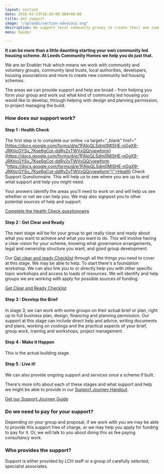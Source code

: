```yaml
---
layout: section
date: 2016-03-23T10:20:00.000+00:00
title: Get support
image: "/uploads/section-advocacy.svg"
description: We support local community groups to create their own community housing
menu: header

---
```

**It can be more than a little daunting starting your own community led housing scheme. At Leeds Community Homes we help you do just that.**

We are an Enabler Hub which means we work with community and voluntary groups, community land trusts, local authorities, developers, housing associations and more to create new community led housing schemes.

The areas we can provide support and help are broad - from helping you form your group and work out what kind of community led housing you would like to develop, through helping with design and planning permission, to project managing the build.

### **How does our support work?**

#### Step 1 : Health Check

The first step is to complete our online <a target="_blank" href="[https://docs.google.com/forms/d/e/1FAIpQLSdm0MlSHE-nGgX9-JRKtjcGYSv_7Kse6gCot-ddRy2vTWVxQQ/viewform](https://docs.google.com/forms/d/e/1FAIpQLSdm0MlSHE-nGgX9-JRKtjcGYSv_7Kse6gCot-ddRy2vTWVxQQ/viewform "https://docs.google.com/forms/d/e/1FAIpQLSdm0MlSHE-nGgX9-JRKtjcGYSv_7Kse6gCot-ddRy2vTWVxQQ/viewform")">Health Check Support Questionnaire</a>. This will help us to see where you are up to and what support and help you might need.

Your answers identify the areas you’ll need to work on and will help us see whether or not we can help you. We may also signpost you to other potential sources of help and support.

<a target="_blank" href="https://docs.google.com/forms/d/e/1FAIpQLSdG5zIuLRihBdx0qpyis0tDBmBt4ekhKLQ3pC6Y6KTaokCg5A/viewform?usp=sf_link" class="button">Complete the Health Check questionnaire</a>

#### Step 2 : Get Clear and Ready

The next stage will be for your group to get really clear and ready about what you want to achieve and what you want to do. This will involve having a clear vision for your scheme, knowing what governance arrangements, legal and ownership structure you want, and good group development.

Our <a target="_blank" href="/uploads/Get clear and ready Checklist.pdf">Get clear and ready Checklist</a> through all the things you need to cover at this stage. We may be able to help. To start there's a foundation workshop. We can also link you to or directly help you with other specific topic workshops and access to loads of resources. We will identify and help groups we are working with apply for possible sources of funding.

<a target="_blank" href="/uploads/Get clear and ready Checklist.pdf" class="button">Get Clear and Ready Checklist</a>

#### Step 3 : Develop the Brief

In stage 3, we can work with some groups on their actual brief or plan, right up to full business plan, design, financing and planning permission. Our support at this stage can include direct help and advice, writing documents and plans, working on costings and the practical aspects of your brief, group work, training and workshops, project management.

#### Step 4 : Make it Happen

This is the actual building stage.

#### Step 5 : Live it!

We can also provide ongoing support and services once a scheme if built.

There's more info about each of these stages and what support and help we might be able to provide in our <a target="_blank" href="/uploads/Support Journey Handout.pdf">Support Journey Handout</a>.

<a target="_blank" href="/uploads/Support Journey Handout.pdf" class="button">Get our Support Journey Guide</a>

### Do we need to pay for your support?

Depending on your group and proposal, if we work with you we may be able to provide this support free of charge, or we may help you apply for funding to pay for it. Or, we will talk to you about doing this as fee paying consultancy work.

### Who provides the support?

Support is either provided by LCH staff or a group of carefully selected, specialist associates.